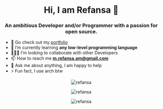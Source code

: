 <h1 align="center">Hi, I am Refansa 👋</h1>
<h3 align="center">An ambitious Developer and/or Programmer with a passion for open source.</h3>

- 🔭 Go check out my [portfolio](https://refansa.github.io)
- 🌱 I’m currently learning **any low-level programming language**
- 🧑‍🤝‍🧑 I’m looking to collaborate with other Developers
- 📫 How to reach me **m.refansa.am@gmail.com**
- 💬 Ask me about anything, I am happy to help
- ⚡ Fun fact, I use arch btw

<p align="center"><img align="center" src="https://github-readme-stats.vercel.app/api/top-langs?username=refansa&show_icons=true&theme=dark&locale=en&layout=compact" alt="refansa" /></p>
<p align="center"><img align="center" src="https://github-readme-stats.vercel.app/api?username=refansa&show_icons=true&theme=dark&locale=en" alt="refansa" /></p>
<p align="center"><img align="center" src="https://github-readme-streak-stats.herokuapp.com/?user=refansa&theme=dark" alt="refansa" /></p>
